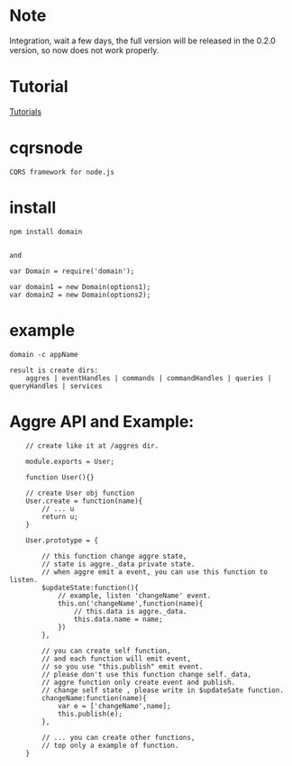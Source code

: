 Note
========
Integration, wait a few days, the full version will be released in the 0.2.0 version, so now does not work properly.


Tutorial
========
[Tutorials](https://github.com/brighthas/cqrsnode/wiki)

cqrsnode
=========
    CQRS framework for node.js


install
=========

    npm install domain


    and
    
    var Domain = require('domain');

    var domain1 = new Domain(options1);
    var domain2 = new Domain(options2);

example
=========

    domain -c appName

    result is create dirs:
        aggres | eventHandles | commands | commandHandles | queries | queryHandles | services

    
Aggre API and Example:
=======================

		// create like it at /aggres dir.

		module.exports = User;

		function User(){}

		// create User obj function
		User.create = function(name){
			// ... u
			return u;
		}

		User.prototype = {

			// this function change aggre state,
			// state is aggre._data private state.
			// when aggre emit a event, you can use this function to listen.
			$updateState:function(){
				// example, listen 'changeName' event.
				this.on('changeName',function(name){
					// this.data is aggre._data.
					this.data.name = name;
				})
			},

			// you can create self function,
			// and each function will emit event,
			// so you use "this.publish" emit event.
			// please don't use this function change self._data, 
			// aggre function only create event and publish.
			// change self state , please write in $updateSate function.
			changeName:function(name){
				var e = ['changeName',name];
				this.publish(e);
			},

			// ... you can create other functions,
			// top only a example of function.
		}


